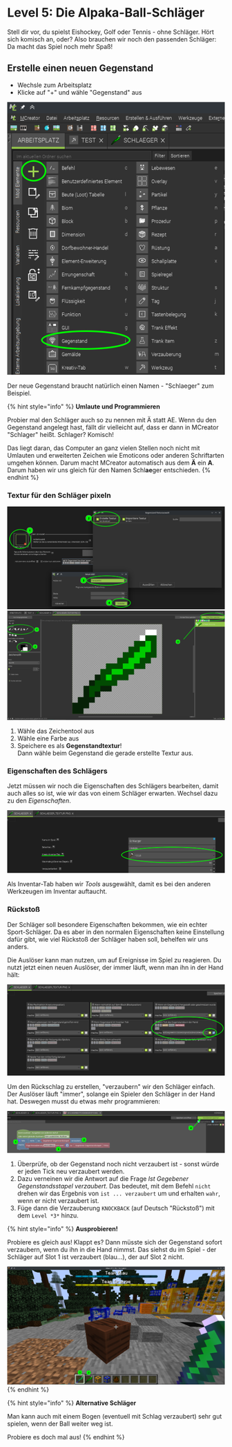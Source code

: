 # Level 5: Die Alpaka-Ball-Schläger

Stell dir vor, du spielst Eishockey, Golf oder Tennis - ohne Schläger. Hört sich komisch an, oder? Also brauchen wir noch den passenden Schläger: Da macht das Spiel noch mehr Spaß!

## Erstelle einen neuen **Gegenstand**

* Wechsle zum Arbeitsplatz
* Klicke auf "+" und wähle "Gegenstand" aus

![Gegenstand erstellen](<../.gitbook/assets/gegenstand erstellen.png>)

Der neue Gegenstand braucht natürlich einen Namen - "Schlaeger" zum Beispiel.

{% hint style="info" %}
**Umlaute und Programmieren**

Probier mal den Schläger auch so zu nennen mit Ä statt AE. Wenn du den Gegenstand angelegt hast, fällt dir vielleicht auf, dass er dann in MCreator "Schlager" heißt. Schlager? Komisch!

Das liegt daran, das Computer an ganz vielen Stellen noch nicht mit Umlauten und erweiterten Zeichen wie Emoticons oder anderen Schriftarten umgehen können. Darum macht MCreator automatisch aus dem **Ä** ein **A**. Darum haben wir uns gleich für den Namen Schl**ae**ger entschieden.
{% endhint %}

### Textur für den Schläger pixeln

![Dem Gegenstand eine Textur hinzufügen](<../.gitbook/assets/gegenstand textur erstellen.png>)\
![Wir malen einen Schläger. Kannst du besser? Will ich sehen!](<../.gitbook/assets/gegenstand pixeln.png>)

1. Wähle das Zeichentool aus
2. Wähle eine Farbe aus
3. Speichere es als **Gegenstandtextur**!\
   Dann wähle beim Gegenstand die gerade erstellte Textur aus.

### Eigenschaften des Schlägers

Jetzt müssen wir noch die Eigenschaften des Schlägers bearbeiten, damit auch alles so ist, wie wir das von einem Schläger erwarten. Wechsel dazu zu den _Eigenschaften_.

![Gegenstand Eigenschaften](<../.gitbook/assets/gegenstand eigenschaften.png>)

Als Inventar-Tab haben wir _Tools_ ausgewählt, damit es bei den anderen Werkzeugen im Inventar auftaucht.

### Rückstoß

Der Schläger soll besondere Eigenschaften bekommen, wie ein echter Sport-Schläger. Da es aber in den normalen Eigenschaften keine Einstellung dafür gibt, wie viel Rückstoß der Schläger haben soll, behelfen wir uns anders.

Die Auslöser kann man nutzen, um auf Ereignisse im Spiel zu reagieren. Du nutzt jetzt einen neuen Auslöser, der immer läuft, wenn man ihn in der Hand hält:

![Auslöser für den Schläger - Bei jedem Tick](../.gitbook/assets/ausloeser.png)

Um den Rückschlag zu erstellen, "verzaubern" wir den Schläger einfach. Der Auslöser läuft "immer", solange ein Spieler den Schläger in der Hand hat. Deswegen musst du etwas mehr programmieren:

![Code zum Verzaubern des Schlägers](<../.gitbook/assets/code in hand verzaubern.png>)

1. Überprüfe, ob der Gegenstand noch nicht verzaubert ist - sonst würde er jeden Tick neu verzaubert werden.
2. Dazu verneinen wir die Antwort auf die Frage _Ist Gegebener Gegenstandsstapel verzaubert_. Das bedeutet, mit dem Befehl `nicht` drehen wir das Ergebnis von `ist ... verzaubert` um und erhalten `wahr`, wenn er nicht verzaubert ist.
3. Füge dann die Verzauberung `KNOCKBACK` (auf Deutsch "Rückstoß") mit dem `Level *3*` hinzu.

{% hint style="info" %}
**Ausprobieren!**

Probiere es gleich aus! Klappt es? Dann müsste sich der Gegenstand sofort verzaubern, wenn du ihn in die Hand nimmst. Das siehst du im Spiel - der Schläger auf Slot 1 ist verzaubert (blau...), der auf Slot 2 nicht.





<img src="../.gitbook/assets/ingame schlaeger.png" alt="1 ist in der Hand - und verzaubert!" data-size="original">
{% endhint %}



{% hint style="info" %}
**Alternative Schläger**

Man kann auch mit einem Bogen (eventuell mit Schlag verzaubert) sehr gut spielen, wenn der Ball weiter weg ist.

Probiere es doch mal aus!
{% endhint %}

